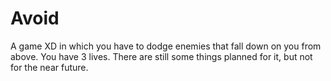 # Avoid
A game XD in which you have to dodge enemies that fall down on you from above. You have 3 lives. There are still some things planned for it, but not for the near future.
